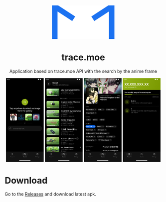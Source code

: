 <div align="center">
  </br>
  <img src="./assets/applogo.png" width="200" />
</div>

<h1 align="center">trace.moe</h1>
<p align="center">Application based on trace.moe API with the search by the anime frame</p>

<p align="middle">
    <img src="./assets/screenshots/1.png" width="24%" />
    <img src="./assets/screenshots/2.png" width="24%" />
    <img src="./assets/screenshots/3.png" width="24%" />
    <img src="./assets/screenshots/4.png" width="24%" />
</p>

# Download

Go to the [Releases](https://github.com/localhostov/trace.moe-app/releases/latest) and download latest apk.

</br>